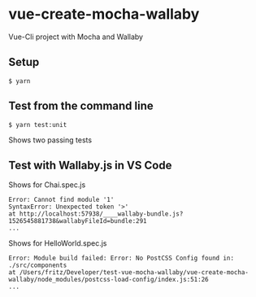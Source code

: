 # vue-create-mocha-wallaby
Vue-Cli project with Mocha and Wallaby

## Setup
```
$ yarn
```

## Test from the command line
```
$ yarn test:unit
```

Shows two passing tests

## Test with Wallaby.js in VS Code

Shows for Chai.spec.js

```
Error: Cannot find module '1'
SyntaxError: Unexpected token '>'
at http://localhost:57938/____wallaby-bundle.js?1526545881738&wallabyFileId=bundle:291
...
```

Shows for HelloWorld.spec.js

```
Error: Module build failed: Error: No PostCSS Config found in: ./src/components
at /Users/fritz/Developer/test-vue-mocha-wallaby/vue-create-mocha-wallaby/node_modules/postcss-load-config/index.js:51:26
...
```
